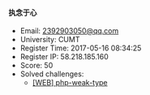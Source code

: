 #### 执念于心  

* Email: 2392903050@qq.com  
* University: CUMT  
* Register Time: 2017-05-16 08:34:25  
* Register IP: 58.218.185.160  
* Score: 50  
* Solved challenges: 
  * [[WEB] php-weak-type](https://github.com/SniperOJ/Challenges/blob/master/WEB/php-weak-type.json)  
